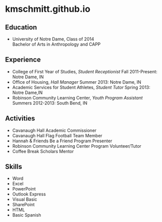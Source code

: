 kmschmitt.github.io
===================

Education
---------
+ University of Notre Dame, Class of 2014  
Bachelor of Arts in Anthropology and CAPP

Experience
----------
+ College of First Year of Studies, *Student Receptionist*
Fall 2011-Present: Notre Dame, IN
+ Office of Housing, *Hall Manager*
Summer 2013: Notre Dame, IN     
+ Academic Services for Student Athletes, *Student Tutor*
Spring 2013: Notre Dame,IN
+ Robinson Community Learning Center, *Youth Program Assistant*
Summers 2012-2013: South Bend, IN

Activities
----------
+ Cavanaugh Hall Academic Commissioner
+ Cavanaugh Hall Flag Football Team Member
+ Hannah & Friends Be a Friend Program Presenter
+ Robinson Community Learning Center Program Volunteer/Tutor	
+ Coffee Break Scholars Mentor

Skills
------
+ Word
+ Excel
+ PowerPoint
+ Outlook Express 
+ Visual Basic
+ SharePoint
+ HTML
+ Basic Spanish
						
